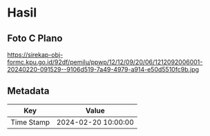 # Hasil

## Foto C Plano

https://sirekap-obj-formc.kpu.go.id/92df/pemilu/ppwp/12/12/09/20/06/1212092006001-20240220-091529--9106d519-7a49-4979-a914-e50d5510fc9b.jpg


## Metadata

| Key        | Value               |
| ---------- | ------------------- |
| Time Stamp | 2024-02-20 10:00:00 |



